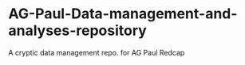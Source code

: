 # AG-Paul-Data-management-and-analyses-repository
A cryptic data management repo. for AG Paul Redcap
